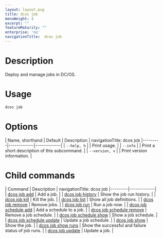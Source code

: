 ```yaml
---
layout: layout.pug
title: dcos job
menuWeight: 4
excerpt: ""
featureMaturity: ""
enterprise: 'no'
navigationTitle:  dcos job
---
```


<!-- This source repo for this topic is https://github.com/dcos/dcos-docs -->

    
# Description
Deploy and manage jobs in DC/OS.

# Usage

```bash
dcos job
```

# Options

| Name, shorthand | Default | Description |
navigationTitle:  dcos job
|---------|-------------|-------------|
| `--help, h`   |             |  Print usage. |
| `--info`   |             |  Print a short description of this subcommand. |
| `--version, v`   |             | Print version information. |

# Child commands

| Command | Description |
navigationTitle:  dcos job
|---------|-------------|
| [dcos job add](/docs/1.9/cli/command-reference/dcos-job/dcos-job-add/)   |  Add a job. | 
| [dcos job history](/docs/1.9/cli/command-reference/dcos-job/dcos-job-history/)   | Show the job run history. | 
| [dcos job kill](/docs/1.9/cli/command-reference/dcos-job/dcos-job-kill/)   | Kill the job. | 
| [dcos job list](/docs/1.9/cli/command-reference/dcos-job/dcos-job-list/)   | Show all job definitions.  | 
| [dcos job remove](/docs/1.9/cli/command-reference/dcos-job/dcos-job-remove/)   | Remove jobs.   | 
| [dcos job run](/docs/1.9/cli/command-reference/dcos-job/dcos-job-run/)   | Run a job now. | 
| [dcos job schedule add](/docs/1.9/cli/command-reference/dcos-job/dcos-job-schedule-add/)   |  Add a schedule to a job.  | 
| [dcos job schedule remove](/docs/1.9/cli/command-reference/dcos-job/dcos-job-schedule-remove/)   |  Remove a job schedule.  |
| [dcos job schedule show](/docs/1.9/cli/command-reference/dcos-job/dcos-job-schedule-show/)   | Show a job schedule.  | 
| [dcos job schedule update](/docs/1.9/cli/command-reference/dcos-job/dcos-job-schedule-update/)   | Update a job schedule.  | 
| [dcos job show](/docs/1.9/cli/command-reference/dcos-job/dcos-job-show/)   | Show the job. | 
| [dcos job show runs](/docs/1.9/cli/command-reference/dcos-job/dcos-job-show-runs/)   | Show the successful and failure status of job runs.  | 
| [dcos job update](/docs/1.9/cli/command-reference/dcos-job/dcos-job-update/)   | Update a job.  | 
